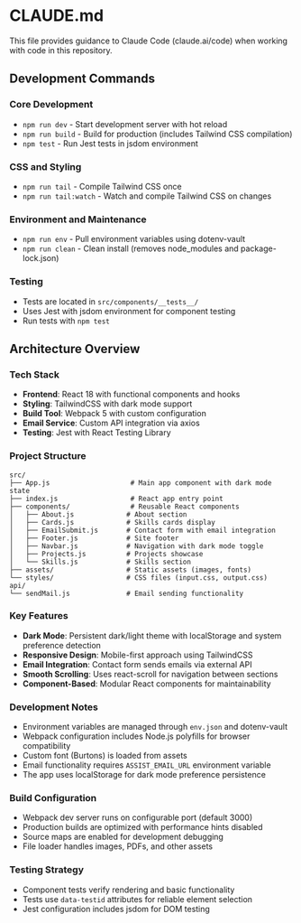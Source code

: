 # CLAUDE.md

This file provides guidance to Claude Code (claude.ai/code) when working with code in this repository.

## Development Commands

### Core Development
- `npm run dev` - Start development server with hot reload
- `npm run build` - Build for production (includes Tailwind CSS compilation)
- `npm test` - Run Jest tests in jsdom environment

### CSS and Styling
- `npm run tail` - Compile Tailwind CSS once
- `npm run tail:watch` - Watch and compile Tailwind CSS on changes

### Environment and Maintenance
- `npm run env` - Pull environment variables using dotenv-vault
- `npm run clean` - Clean install (removes node_modules and package-lock.json)

### Testing
- Tests are located in `src/components/__tests__/`
- Uses Jest with jsdom environment for component testing
- Run tests with `npm test`

## Architecture Overview

### Tech Stack
- **Frontend**: React 18 with functional components and hooks
- **Styling**: TailwindCSS with dark mode support
- **Build Tool**: Webpack 5 with custom configuration
- **Email Service**: Custom API integration via axios
- **Testing**: Jest with React Testing Library

### Project Structure
```
src/
├── App.js                    # Main app component with dark mode state
├── index.js                  # React app entry point
├── components/               # Reusable React components
│   ├── About.js             # About section
│   ├── Cards.js             # Skills cards display
│   ├── EmailSubmit.js       # Contact form with email integration
│   ├── Footer.js            # Site footer
│   ├── Navbar.js            # Navigation with dark mode toggle
│   ├── Projects.js          # Projects showcase
│   └── Skills.js            # Skills section
├── assets/                  # Static assets (images, fonts)
└── styles/                  # CSS files (input.css, output.css)
api/
└── sendMail.js              # Email sending functionality
```

### Key Features
- **Dark Mode**: Persistent dark/light theme with localStorage and system preference detection
- **Responsive Design**: Mobile-first approach using TailwindCSS
- **Email Integration**: Contact form sends emails via external API
- **Smooth Scrolling**: Uses react-scroll for navigation between sections
- **Component-Based**: Modular React components for maintainability

### Development Notes
- Environment variables are managed through `env.json` and dotenv-vault
- Webpack configuration includes Node.js polyfills for browser compatibility
- Custom font (Burtons) is loaded from assets
- Email functionality requires `ASSIST_EMAIL_URL` environment variable
- The app uses localStorage for dark mode preference persistence

### Build Configuration
- Webpack dev server runs on configurable port (default 3000)
- Production builds are optimized with performance hints disabled
- Source maps are enabled for development debugging
- File loader handles images, PDFs, and other assets

### Testing Strategy
- Component tests verify rendering and basic functionality
- Tests use `data-testid` attributes for reliable element selection
- Jest configuration includes jsdom for DOM testing